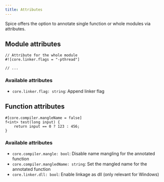 ```yaml
---
title: Attributes
---
```


Spice offers the option to annotate single function or whole modules via attributes.

## Module attributes

```spice
// Attribute for the whole module
#![core.linker.flags = "-pthread"]

// ...
```

### Available attributes

- `core.linker.flag: string`: Append linker flag

## Function attributes

```spice
#[core.compiler.mangleName = false]
f<int> test(long input) {
    return input == 0 ? 123 : 456;
}
```

### Available attributes

- `core.compiler.mangle: bool`: Disable name mangling for the annotated function
- `core.compiler.mangledName: string`: Set the mangled name for the annotated function
- `core.linker.dll: bool`: Enable linkage as dll (only relevant for Windows)